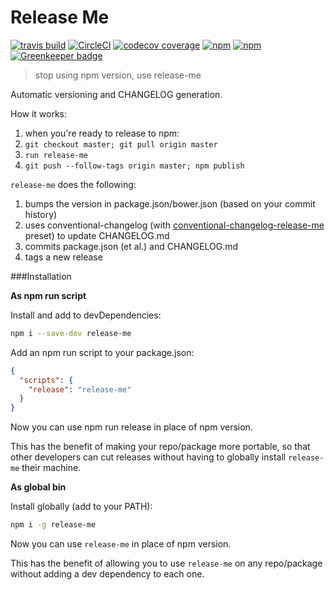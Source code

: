 # Release Me

[![travis build](https://img.shields.io/travis/design4pro/release-me.svg)](https://travis-ci.org/design4pro/release-me) [![CircleCI](https://img.shields.io/circleci/project/github/design4pro/release-me.svg)](https://github.com/design4pro/release-me) [![codecov coverage](https://img.shields.io/codecov/c/gh/design4pro/release-me.svg)](https://codecov.io/gh/design4pro/release-me) [![npm](https://img.shields.io/npm/v/release-me.svg)](https://www.npmjs.com/package/release-me) [![npm](https://img.shields.io/npm/dt/release-me.svg)](https://www.npmjs.com/package/release-me) [![Greenkeeper badge](https://badges.greenkeeper.io/design4pro/release-me.svg)](https://greenkeeper.io/)

> stop using npm version, use release-me

Automatic versioning and CHANGELOG generation.

How it works:

1. when you're ready to release to npm:
2. `git checkout master; git pull origin master`
3. `run release-me`
4. `git push --follow-tags origin master; npm publish`

`release-me` does the following:

1. bumps the version in package.json/bower.json (based on your commit history)
2. uses conventional-changelog (with [conventional-changelog-release-me](https://github.com/design4pro/conventional-changelog-release-me) preset) to update CHANGELOG.md
3. commits package.json (et al.) and CHANGELOG.md
4. tags a new release

###Installation

**As npm run script**

Install and add to devDependencies:

```bash
npm i --save-dev release-me
```

Add an npm run script to your package.json:

```json
{
  "scripts": {
    "release": "release-me"
  }
}
```

Now you can use npm run release in place of npm version.

This has the benefit of making your repo/package more portable, so that other developers can cut releases without having to globally install `release-me` their machine.

**As global bin**

Install globally (add to your PATH):

```bash
npm i -g release-me
```

Now you can use `release-me` in place of npm version.

This has the benefit of allowing you to use `release-me` on any repo/package without adding a dev dependency to each one.
